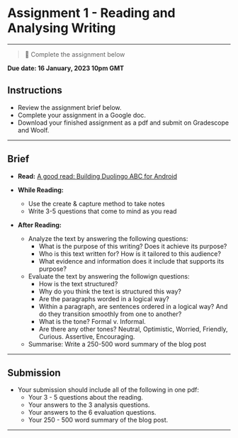 # Assignment 1 - Reading and Analysing Writing

---

> 📝 Complete the assignment below


**Due date: 16 January, 2023 10pm GMT**

## Instructions

- Review the assignment brief below.
- Complete your assignment in a Google doc. 
- Download your finished assignment as a pdf and submit on Gradescope and Woolf.

---

## Brief

- **Read:** [A good read: Building Duolingo ABC for Android](https://blog.duolingo.com/a-good-read-building-duolingo-abc-for-android/)

- **While Reading:** 
  - Use the create & capture method to take notes
  - Write 3-5 questions that come to mind as you read

- **After Reading:**
  - Analyze the text by answering the following questions:
    - What is the purpose of this writing? Does it achieve its purpose?
    - Who is this text written for? How is it tailored to this audience?
    - What evidence and information does it include that supports its purpose?
  - Evaluate the text by answering the followign questions:
    - How is the text structured?
    - Why do you think the text is structured this way?
    - Are the paragraphs worded in a logical way?
    - Within a paragraph, are sentences ordered in a logical way? And do they transition smoothly from one to another?
    - What is the tone? Formal v. Informal.
    - Are there any other tones? Neutral, Optimistic, Worried, Friendly, Curious. Assertive, Encouraging.
  - Summarise: Write a 250-500 word summary of the blog post
 
 ---

## Submission

- Your submission should include all of the following in one pdf:
  - Your 3 - 5 questions about the reading.
  - Your answers to the 3 analysis questions.  
  - Your answers to the 6 evaluation questions.
  - Your 250 - 500 word summary of the blog post.

---
